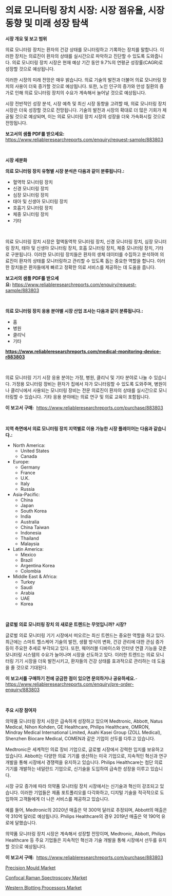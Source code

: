 <p><h1>의료 모니터링 장치 시장: 시장 점유율, 시장 동향 및 미래 성장 탐색</h1></p><p><strong>시장 개요 및 보고 범위</strong></p>
<p><p>의료 모니터링 장치는 환자의 건강 상태를 모니터링하고 기록하는 장치를 말합니다. 이러한 장치는 의료진이 환자의 상태를 실시간으로 파악하고 진단할 수 있도록 도와줍니다. 의료 모니터링 장치 시장은 현재 예상 기간 동안 9.7%의 연평균 성장률(CAGR)로 성장할 것으로 예상됩니다.</p><p>이러한 시장의 미래 전망은 매우 밝습니다. 의료 기술의 발전과 더불어 의료 모니터링 장치의 사용이 더욱 증가할 것으로 예상됩니다. 또한, 노인 인구의 증가와 만성 질환의 증가로 인해 의료 모니터링 장치의 수요가 계속해서 늘어날 것으로 예상됩니다.</p><p>시장 전반적인 성장 분석, 시장 예측 및 최신 시장 동향을 고려할 때, 의료 모니터링 장치 시장은 더욱 성장할 것으로 전망됩니다. 기술의 발전과 시장의 확대로 더 많은 기회가 제공될 것으로 예상되며, 이는 의료 모니터링 장치 시장의 성장을 더욱 가속화시킬 것으로 전망됩니다.</p></p>
<p><strong>보고서의 샘플 PDF를 받으세요:</strong> <a href="https://www.reliableresearchreports.com/enquiry/request-sample/883803">https://www.reliableresearchreports.com/enquiry/request-sample/883803</a></p>
<p>&nbsp;</p>
<p><strong>시장 세분화</strong></p>
<p><strong>의료 모니터링 장치 유형별 시장 분석은 다음과 같이 분류됩니다.:</strong></p>
<p><ul><li>혈역학 모니터링 장치</li><li>신경 모니터링 장치</li><li>심장 모니터링 장치</li><li>태아 및 신생아 모니터링 장치</li><li>호흡기 모니터링 장치</li><li>체중 모니터링 장치</li><li>기타</li></ul></p>
<p>&nbsp;</p>
<p><p>의료 모니터링 장치 시장은 혈액동역학 모니터링 장치, 신경 모니터링 장치, 심장 모니터링 장치, 태아 및 신생아 모니터링 장치, 호흡 모니터링 장치, 체중 모니터링 장치, 기타로 구분됩니다. 이러한 모니터링 장치들은 환자의 생체 데이터를 수집하고 분석하여 의료진이 환자의 상태를 모니터링하고 관리할 수 있도록 돕는 중요한 역할을 합니다. 이러한 장치들은 환자들에게 빠르고 정확한 의료 서비스를 제공하는 데 도움을 줍니다.</p></p>
<p><strong>보고서의 샘플 PDF를 받으세요:</strong>&nbsp;<a href="https://www.reliableresearchreports.com/enquiry/request-sample/883803">https://www.reliableresearchreports.com/enquiry/request-sample/883803</a></p>
<p>&nbsp;</p>
<p><strong> 의료 모니터링 장치 응용 분야별 시장 산업 조사는 다음과 같이 분류됩니다.:</strong></p>
<p><ul><li>홈</li><li>병원</li><li>클리닉</li><li>기타</li></ul></p>
<p><strong><a href="https://www.reliableresearchreports.com/medical-monitoring-device-r883803">https://www.reliableresearchreports.com/medical-monitoring-device-r883803</a></strong></p>
<p>&nbsp;</p>
<p><p>의료 모니터링 기기 시장 응용 분야는 가정, 병원, 클리닉 및 기타 분야로 나눌 수 있습니다. 가정용 모니터링 장비는 환자가 집에서 자가 모니터링할 수 있도록 도와주며, 병원이나 클리닉에서 사용되는 모니터링 장비는 전문 의료진이 환자의 상태를 실시간으로 모니터링할 수 있습니다. 기타 응용 분야에는 의료 연구 및 의료 교육이 포함됩니다.</p></p>
<p><strong>이 보고서 구매:</strong>&nbsp; <a href="https://www.reliableresearchreports.com/purchase/883803">https://www.reliableresearchreports.com/purchase/883803</a></p>
<p>&nbsp;</p>
<p><strong>지역 측면에서 의료 모니터링 장치 지역별로 이용 가능한 시장 플레이어는 다음과 같습니다.:</strong></p>
<p><ul>
    <li>
        North America:
        <ul>
            <li>United States</li>
            <li>Canada</li>
        </ul>
    </li>
    <li>
        Europe:
        <ul>
            <li>Germany</li>
            <li>France</li>
            <li>U.K.</li>
            <li>Italy</li>
            <li>Russia</li>
        </ul>
    </li>
    <li>
        Asia-Pacific:
        <ul>
            <li>China</li>
            <li>Japan</li>
            <li>South Korea</li>
            <li>India</li>
            <li>Australia</li>
            <li>China Taiwan</li>
            <li>Indonesia</li>
            <li>Thailand</li>
            <li>Malaysia</li>
        </ul>
    </li>
    <li>
        Latin America:
        <ul>
            <li>Mexico</li>
            <li>Brazil</li>
            <li>Argentina Korea</li>
            <li>Colombia</li>
        </ul>
    </li>
    <li>
        Middle East & Africa:
        <ul>
            <li>Turkey</li>
            <li>Saudi</li>
            <li>Arabia</li>
            <li>UAE</li>
            <li>Korea</li>
        </ul>
    </li>
    </ul></p>
<p>&nbsp;</p>
<p><strong>글로벌 의료 모니터링 장치 의 새로운 트렌드는 무엇입니까? 시장?</strong></p>
<p><p>글로벌 의료 모니터링 기기 시장에서 떠오르는 최신 트렌드는 중요한 역할을 하고 있다. 최근에는 스마트 헬스케어 기술의 발전, 생활 방식의 변화, 건강 관리에 대한 관심 증가 등이 주요한 추세로 부각되고 있다. 또한, 웨어러블 디바이스와 인터넷 연결 기능을 갖춘 모니터링 시스템의 수요가 늘어나며 시장을 선도하고 있다. 이러한 트렌드는 의료 모니터링 기기 시장을 더욱 발전시키고, 환자들의 건강 상태를 효과적으로 관리하는 데 도움을 줄 것으로 기대된다.</p></p>
<p><strong>이 보고서를 구매하기 전에 궁금한 점이 있으면 문의하거나 공유하세요.</strong>- <a href="https://www.reliableresearchreports.com/enquiry/pre-order-enquiry/883803">https://www.reliableresearchreports.com/enquiry/pre-order-enquiry/883803</a></p>
<p>&nbsp;</p>
<p><strong>주요 시장 참여자</strong></p>
<p><p>의약품 모니터링 장치 시장은 급속하게 성장하고 있으며 Medtronic, Abbott, Natus Medical, Nihon Kohden, GE Healthcare, Philips Healthcare, OMRON, Mindray Medical International Limited, Asahi Kasei Group (ZOLL Medical), Shenzhen Biocare Medical, COMEN과 같은 기업이 선두를 다투고 있습니다. </p><p>Medtronic은 세계적인 의료 장비 기업으로, 글로벌 시장에서 강력한 입지를 보유하고 있습니다. Abbott는 다양한 의료 기기를 생산하는 미국 기업으로, 지속적인 혁신과 연구개발을 통해 시장에서 경쟁력을 유지하고 있습니다. Philips Healthcare는 첨단 의료 기기를 개발하는 네덜란드 기업으로, 신기술을 도입하여 급속한 성장을 이루고 있습니다.</p><p>시장 규모 증가에 따라 의약품 모니터링 장치 시장에서는 신기술과 혁신이 강조되고 있습니다. 이러한 기업들은 제품 포트폴리오를 다각화하고, 디지털 기술을 적극적으로 도입하여 고객들에게 더 나은 서비스를 제공하고 있습니다. </p><p>예를 들어, Medtronic의 2020년 매출은 약 300억 달러로 추정되며, Abbott의 매출은 약 310억 달러로 예상됩니다. Philips Healthcare의 경우 2019년 매출은 약 190억 유로에 달했습니다.</p><p>의약품 모니터링 장치 시장은 계속해서 성장할 전망이며, Medtronic, Abbott, Philips Healthcare 등 주요 기업들은 지속적인 혁신과 기술 개발을 통해 시장에서 선두를 유지할 것으로 예상됩니다.</p></p>
<p><strong>이 보고서 구매:</strong>&nbsp;&nbsp;<a href="https://www.reliableresearchreports.com/purchase/883803">https://www.reliableresearchreports.com/purchase/883803</a></p>
<p><p><a href="https://unruly-ladybug-44b.notion.site/Precision-Mould-Market-Size-CAGR-Trends-2024-2030-d5708939c33c4c7b809c91e99bf0c280">Precision Mould Market</a></p><p><a href="https://meowing-lemming-dd3.notion.site/Confocal-Raman-Spectroscopy-Market-Outlook-Industry-Overview-and-Forecast-2024-to-2031-18ebda6a15494a0d9c16a23a8ed70696">Confocal Raman Spectroscopy Market</a></p><p><a href="https://cute-banjo-8ca.notion.site/Western-Blotting-Processors-Market-Insights-into-Market-CAGR-Market-Trends-and-Growth-Strategies-340bdea1ba3244a787d5602f99b171fb">Western Blotting Processors Market</a></p></p>